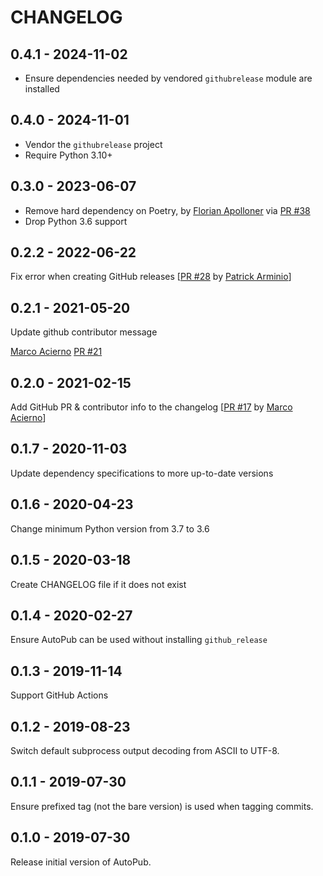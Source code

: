 CHANGELOG
=========

0.4.1 - 2024-11-02
------------------

- Ensure dependencies needed by vendored `githubrelease` module are installed

0.4.0 - 2024-11-01
------------------

- Vendor the `githubrelease` project
- Require Python 3.10+

0.3.0 - 2023-06-07
------------------

* Remove hard dependency on Poetry, by [Florian Apolloner](https://github.com/apollo13) via [PR #38](https://github.com/autopub/autopub/pull/38)
* Drop Python 3.6 support

0.2.2 - 2022-06-22
------------------

Fix error when creating GitHub releases [[PR #28](https://github.com/autopub/autopub/pull/28) by [Patrick Arminio](https://github.com/patrick91)]

0.2.1 - 2021-05-20
------------------

Update github contributor message

[Marco Acierno](https://github.com/marcoacierno) [PR #21](https://github.com/autopub/autopub/pull/21/)


0.2.0 - 2021-02-15
------------------

Add GitHub PR & contributor info to the changelog [[PR #17](https://github.com/autopub/autopub/pull/17) by [Marco Acierno](https://github.com/marcoacierno)]

0.1.7 - 2020-11-03
------------------

Update dependency specifications to more up-to-date versions

0.1.6 - 2020-04-23
------------------

Change minimum Python version from 3.7 to 3.6

0.1.5 - 2020-03-18
------------------

Create CHANGELOG file if it does not exist

0.1.4 - 2020-02-27
------------------

Ensure AutoPub can be used without installing `github_release`

0.1.3 - 2019-11-14
------------------

Support GitHub Actions

0.1.2 - 2019-08-23
------------------

Switch default subprocess output decoding from ASCII to UTF-8.

0.1.1 - 2019-07-30
------------------

Ensure prefixed tag (not the bare version) is used when tagging commits.

0.1.0 - 2019-07-30
------------------

Release initial version of AutoPub.
